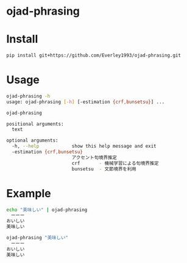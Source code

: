# ojad-phrasing

# Install

```sh
pip install git+https://github.com/Everley1993/ojad-phrasing.git
```

# Usage

```sh
ojad-phrasing -h
usage: ojad-phrasing [-h] [-estimation {crf,bunsetsu}] ...

ojad-phrasing

positional arguments:
  text

optional arguments:
  -h, --help            show this help message and exit
  -estimation {crf,bunsetsu}
                        アクセント句境界推定
                        crf       - 機械学習による句境界推定
                        bunsetsu  - 文節境界を利用
```

# Example

```sh
echo "美味しい" | ojad-phrasing
　ーーー
おいしい
美味しい
```

```sh
ojad-phrasing "美味しい"
　ーーー
おいしい
美味しい
```
